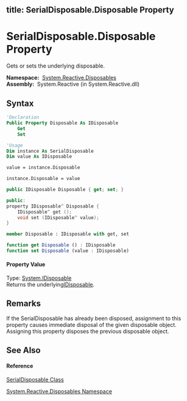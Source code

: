 title: SerialDisposable.Disposable Property
---
# SerialDisposable.Disposable Property

Gets or sets the underlying disposable.

**Namespace:**  [System.Reactive.Disposables](System.Reactive.Disposables/System.Reactive.Disposables)  
**Assembly:**  System.Reactive (in System.Reactive.dll)

## Syntax

```vb
'Declaration
Public Property Disposable As IDisposable
    Get
    Set
```

```vb
'Usage
Dim instance As SerialDisposable
Dim value As IDisposable

value = instance.Disposable

instance.Disposable = value
```

```csharp
public IDisposable Disposable { get; set; }
```

```c++
public:
property IDisposable^ Disposable {
    IDisposable^ get ();
    void set (IDisposable^ value);
}
```

```fsharp
member Disposable : IDisposable with get, set
```

```javascript
function get Disposable () : IDisposable
function set Disposable (value : IDisposable)
```

#### Property Value

Type: [System.IDisposable](https://msdn.microsoft.com/en-us/library/aax125c9)  
Returns the underlying[IDisposable](https://msdn.microsoft.com/en-us/library/aax125c9).

## Remarks

If the SerialDisposable has already been disposed, assignment to this property causes immediate disposal of the given disposable object. Assigning this property disposes the previous disposable object.

## See Also

#### Reference

[SerialDisposable Class](SerialDisposable/SerialDisposable)

[System.Reactive.Disposables Namespace](System.Reactive.Disposables/System.Reactive.Disposables)






